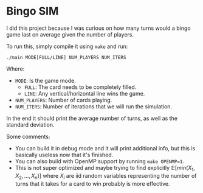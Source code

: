 # Bingo SIM

I did this project because I was curious on how many turns would a bingo game last on average given the number of players.

To run this, simply compile it using `make` and run:

```
./main MODE[FULL/LINE] NUM_PLAYERS NUM_ITERS
```

Where:
- `MODE`: Is the game mode.
    - `FULL`: The card needs to be completely filled.
    - `LINE`: Any vertical/horizontal line wins the game.
- `NUM_PLAYERS`: Number of cards playing.
- `NUM_ITERS`: Number of iterations that we will run the simulation.

In the end it should print the average number of turns, as well as the standard deviation.

Some comments:
- You can build it in debug mode and it will print additional info, but this is basically useless now that it's finished.
- You can also build with OpenMP support by running `make OPENMP=1`.
- This is not super optimized and maybe trying to find explicitly $\mathbb{E} [min(X_1, X_2, ..., X_n)]$ where $X_i$ are iid random variables representing the number of turns that it takes for a card to win probably is more effective. 